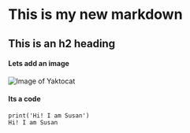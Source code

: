 # This is my new markdown 
## This is an h2 heading  
#### Lets add an image  
![Image of Yaktocat](https://octodex.github.com/images/yaktocat.png)  
#### Its a code 
```
print('Hi! I am Susan')
Hi! I am Susan
```
